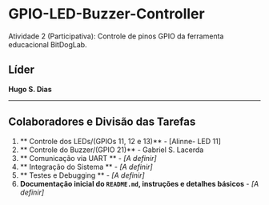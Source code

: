 # GPIO-LED-Buzzer-Controller
Atividade 2 (Participativa): Controle de pinos GPIO da  ferramenta educacional BitDogLab.

## **Líder**
**Hugo S. Dias**

---

## **Colaboradores e Divisão das Tarefas**

1. ** Controle dos LEDs/(GPIOs 11, 12 e 13)** -  [Alinne- LED 11]
2. ** Controle do Buzzer/(GPIO 21)** - Gabriel S. Lacerda
3. ** Comunicação via UART ** - *[A definir]*
4. ** Integração do Sistema ** - *[A definir]*
5. ** Testes e Debugging ** -  *[A definir]*
6. **Documentação inicial do `README.md`, instruções e detalhes básicos** - *[A definir]* 
